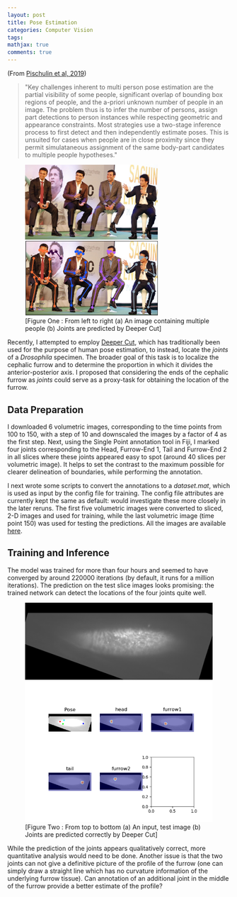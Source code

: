 ```yaml
---
layout: post
title: Pose Estimation
categories: Computer Vision
tags:
mathjax: true
comments: true
---
```

 
(From [Pischulin et al, 2019](https://arxiv.org/abs/1511.06645))
> "Key challenges inherent to multi person pose estimation are the partial visibility of some people, significant overlap of bounding box regions of people, and the a-priori unknown number of people in an image.  The problem thus is to infer the number of persons, assign part detections to person instances while respecting geometric and appearance constraints. Most strategies use a two-stage inference process to first detect and then independently estimate poses. This is unsuited for cases when people are in close proximity since they permit simulataneous assignment of the same body-part candidates to multiple people hypotheses."

<p float="center"><figure>
<img src="../images/2019-08-10/imageOne.jpg" width= "300" />
<img src="../images/2019-08-10/imageTwo.png" width ="300"/>
<figcaption>
[Figure One : From left to right (a) An image containing multiple people (b) Joints are predicted by Deeper Cut]</figcaption></figure>
</p>

Recently, I attempted to employ [Deeper Cut](https://arxiv.org/abs/1605.03170), which has traditionally been used for the purpose of human pose estimation, to instead, locate the *joints* of a *Drosophila* specimen. The broader goal of this task is to localize the cephalic furrow and to determine the proportion in which it divides the anterior-posterior axis. I proposed that considering the ends of the cephalic furrow as *joints* could serve as a proxy-task for obtaining the location of the furrow.

## Data Preparation

I downloaded 6 volumetric images, corresponding to the time points from 100 to 150, with a step of 10 and downscaled the images by a factor of 4 as the first step. Next, using the Single Point annotation tool in Fiji, I marked four joints corresponding to the Head, Furrow-End 1, Tail and Furrow-End 2 in all slices where these joints appeared easy to spot (around 40 slices per volumetric image). It helps to set the contrast to the maximum possible for clearer delineation of boundaries, while performing the annotation.

I next wrote some scripts to convert the annotations to a *dataset.mat*, which is used as input by the config file for training. The config file attributes are currently kept the same as default: would investigate these more closely in the later reruns. The first five volumetric images were converted to sliced, 2-D images and used for training, while the last volumetric image (time point 150) was used for testing the predictions. All the images are available [here](/home/manan/Desktop/jug-pc-x/04_Data/DeeperCut/11August2019).

## Training and Inference
The model was trained for more than four hours and seemed to have converged by around 220000 iterations (by default, it runs for a million iterations).  The prediction on the test slice images looks promising: the trained network can detect the locations of the four joints quite well. 

<p float="center"><figure>
<center>
<img src="../images/2019-08-10/rotated_tp_150_173.gif"/>
</center>
<img src="../images/2019-08-10/rotated_tp_150_173_output.png" />
<figcaption>
[Figure Two : From top to bottom (a) An input, test image (b) Joints are predicted correctly by Deeper Cut]</figcaption></figure>
</p>

While the prediction of the joints appears qualitatively correct, more quantitative analysis would need to be done. Another issue is that the two joints can not give a definitive picture of the profile of the furrow (one can simply draw a straight line which has no curvature information of the underlying furrow tissue). Can annotation of an additional joint in the middle of the furrow provide a better estimate of the profile?
